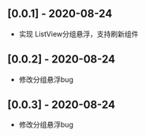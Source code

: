 ## [0.0.1] -  2020-08-24

* 实现 ListView分组悬浮，支持刷新组件

## [0.0.2] -  2020-08-24
* 修改分组悬浮bug

## [0.0.3] -  2020-08-24
* 修改分组悬浮bug